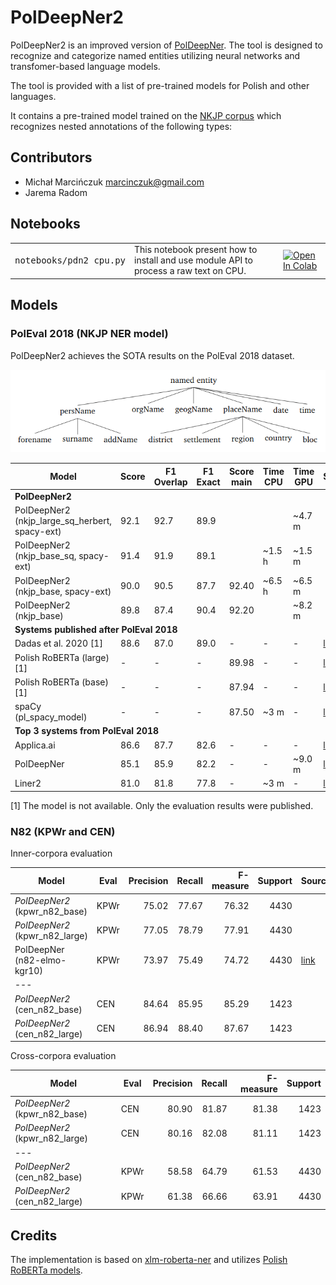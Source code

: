 PolDeepNer2
===========

PolDeepNer2 is an improved version of [PolDeepNer](https://github.com/CLARIN-PL/PolDeepNer). 
The tool is designed to recognize and categorize named entities utilizing neural networks and transfomer-based language models.   

The tool is provided with a list of pre-trained models for Polish and other languages.

It contains a pre-trained model trained on the [NKJP corpus](http://clip.ipipan.waw.pl/NationalCorpusOfPolish) 
which recognizes nested annotations of the following types:


Contributors
------------
* Michał Marcińczuk <marcinczuk@gmail.com>
* Jarema Radom


Notebooks
----------

<table>
    <tr>
        <td><pre>notebooks/pdn2_cpu.py</pre></td>
        <td>This notebook present how to install and use module API to process a raw text on CPU.</td>
        <td><a href="https://colab.research.google.com/github/CLARIN-PL/PolDeepNer2/blob/master/notebooks/pdn2_cpu.ipynb">
                <img src="https://colab.research.google.com/assets/colab-badge.svg" title="Open In Colab"/></a></td>
    </tr>
</table>



Models
----------

### PolEval 2018 (NKJP NER model)

PolDeepNer2 achieves the SOTA results on the PolEval 2018 dataset. 

![NKJP NER categories](docs/media/nkjp-ner-schema.png) 

<table>
    <thead>
        <tr>
            <th>Model</th>
            <th>Score</th>
            <th>F1 Overlap</th>
            <th>F1 Exact</th>
            <th>Score main</th>
            <th>Time CPU</th>
            <th>Time GPU</th>
            <th>Source</th>
        </tr>
    </thead>
    <tbody>
        <tr class="section">
            <td colspan="8"><b>PolDeepNer2</b></td>
        </tr>
        <tr>
            <td>PolDeepNer2 (nkjp_large_sq_herbert, spacy-ext)</td>
            <td>92.1</td>
            <td>92.7</td>
            <td>89.9</td>
            <td></td>
            <td></td>
            <td>~4.7 m</td>
            <td></td>
        </tr>
        <tr>
            <td>PolDeepNer2 (nkjp_base_sq, spacy-ext)</td>
            <td>91.4</td>
            <td>91.9</td>
            <td>89.1</td>
            <td></td>
            <td>~1.5 h</td>
            <td>~1.5 m</td>
            <td></td>
        </tr>
        <tr>
            <td>PolDeepNer2 (nkjp_base, spacy-ext)</td>
            <td>90.0</td>
            <td>90.5</td>
            <td>87.7</td>
            <td>92.40</td>
            <td>~6.5 h</td>
            <td>~6.5 m</td>
            <td></td>
        </tr>
        <tr>
            <td>PolDeepNer2 (nkjp_base)</td>
            <td>89.8</td>
            <td>87.4</td>
            <td>90.4</td>
            <td>92.20</td>
            <td></td>
            <td>~8.2 m</td>
            <td></td>
        </tr>
        <tr class="section">
            <td colspan="8"><b>Systems published after PolEval 2018</b></td>
        </tr>
        <tr>
            <td>Dadas et al. 2020 [1]</td>
            <td>88.6</td>
            <td>87.0</td>
            <td>89.0</td>
            <td>-</td>
            <td>-</td>
            <td>-</td>
            <td><a href="https://www.researchgate.net/publication/343170155_A_Bidirectional_Iterative_Algorithm_for_Nested_Named_Entity_Recognition">link</a></td>
        </tr>
        <tr>
            <td>Polish RoBERTa (large) [1]</td>
            <td>-</td>
            <td>-</td>
            <td>-</td>
            <td>89.98</td>
            <td>-</td>
            <td>-</td>
            <td><a href="https://github.com/sdadas/polish-roberta">link</a></td>
        </tr>
        <tr>
            <td>Polish RoBERTa (base) [1]</td>
            <td>-</td>
            <td>-</td>
            <td>-</td>
            <td>87.94</td>
            <td>-</td>
            <td>-</td>
            <td><a href="https://github.com/sdadas/polish-roberta">link</a></td>
        </tr>
        <tr>
            <td>spaCy (pl_spacy_model) </td>
            <td>-</td>
            <td>-</td>
            <td>-</td>
            <td>87.50</td>
            <td>~3 m</td>
            <td>-</td>
            <td><a href="https://github.com/ipipan/spacy-pl#user-content-named-entity-recognizer">link</a></td>
        </tr>
        <tr class="section">
            <td colspan="8"><b>Top 3 systems from PolEval 2018</b></td>
        </tr>
        <tr>
            <td>Applica.ai </td>
            <td>86.6</td>
            <td>87.7 </td>
            <td>82.6</td>
            <td>-</td>
            <td>-</td>
            <td>-</td>
            <td><a href="https://github.com/applicaai/poleval-2018">link</a></td>
        </tr>
        <tr>
            <td>PolDeepNer</td>
            <td>85.1</td>
            <td>85.9</td>
            <td>82.2</td>
            <td>-</td>
            <td>-</td>
            <td>~9.0 m</td>
            <td><a href="https://github.com/CLARIN-PL/PolDeepNer">link</a></td>
        </tr>
        <tr>
            <td>Liner2</td>
            <td>81.0</td>
            <td>81.8</td>
            <td>77.8</td>
            <td>-</td>
            <td>~3 m</td>
            <td>-</td>
            <td><a href="https://github.com/CLARIN-PL/Liner2">link</a></td>
        </tr>
    </tbody>
</table>

[1] The model is not available. Only the evaluation results were published.   


### N82 (KPWr and CEN)

Inner-corpora evaluation

| Model                          | Eval   | Precision | Recall | F-measure | Support | Source |
|--------------------------------|--------|----------:|-------:|----------:|--------:|--------|
| *PolDeepNer2* (kpwr_n82_base)  | KPWr   |     75.02 |  77.67 |     76.32 |    4430 |
| *PolDeepNer2* (kpwr_n82_large) | KPWr   |     77.05 |  78.79 |     77.91 |    4430 |
| PolDeepNer (n82-elmo-kgr10)    | KPWr   |     73.97 |  75.49 |     74.72 |    4430 | [link](https://github.com/CLARIN-PL/PolDeepNer)
| --- | 
| *PolDeepNer2* (cen_n82_base)   | CEN    |     84.64 |  85.95 |     85.29 |    1423 | 
| *PolDeepNer2* (cen_n82_large)  | CEN    |     86.94 |  88.40 |     87.67 |    1423 |

Cross-corpora evaluation

| Model                          | Eval   | Precision | Recall | F-measure | Support |
|--------------------------------|--------|----------:|-------:|----------:|--------:|
| *PolDeepNer2* (kpwr_n82_base)  | CEN    |     80.90 |  81.87 |     81.38 |    1423 |
| *PolDeepNer2* (kpwr_n82_large) | CEN    |     80.16 |  82.08 |     81.11 |    1423 |
| --- | 
| *PolDeepNer2* (cen_n82_base)   | KPWr   |     58.58 |  64.79 |     61.53 |    4430 | 
| *PolDeepNer2* (cen_n82_large)  | KPWr   |     61.38 |  66.66 |     63.91 |    4430 |


Credits
-------
The implementation is based on [xlm-roberta-ner](https://github.com/mohammadKhalifa/xlm-roberta-ner) 
and utilizes [Polish RoBERTa models](https://github.com/sdadas/polish-roberta). 
